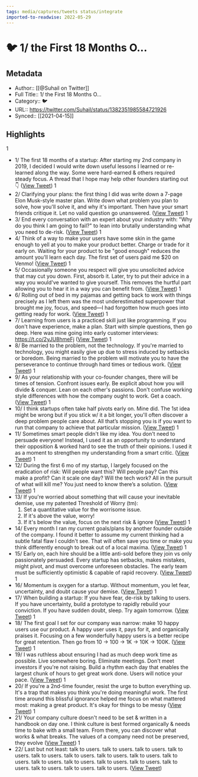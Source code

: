 ```yaml
---
tags: media/captures/tweets status/integrate
imported-to-readwise: 2022-05-29
---
```

# 🐦 1/ the First 18 Months O...

## Metadata
- Author:: [[@Suhail on Twitter]]
- Full Title:: 1/ the First 18 Months O...
- Category:: 🐦
- URL:: https://twitter.com/Suhail/status/1382351985584721926
- Synced:: [[2021-04-15]]

## Highlights
1
- 1/ The first 18 months of a startup:
  After starting my 2nd company in 2019, I decided I would write down useful lessons I learned or re-learned along the way. Some were hard-earned & others required steady focus. A thread that I hope may help other founders starting out 👇 ([View Tweet](https://twitter.com/Suhail/status/1382351985584721926))
1
- 2/ Clarifying your plans: the first thing I did was write down a 7-page Elon Musk-style master plan. Write down what problem you plan to solve, how you'll solve it, and why it's important. Then have your smart friends critique it. Let no valid question go unanswered. ([View Tweet](https://twitter.com/Suhail/status/1382351986905911300))
1
- 3/ End every conversation with an expert about your industry with: "Why do you think I am going to fail?" to lean into brutally understanding what you need to de-risk. ([View Tweet](https://twitter.com/Suhail/status/1382351988126482439))
1
- 4/ Think of a way to make your users have some skin in the game enough to yell at you to make your product better. Charge or trade for it early on. Waiting for your product to be "good enough" reduces the amount you'll learn each day. The first set of users paid me $20 on Venmo! ([View Tweet](https://twitter.com/Suhail/status/1382351989103685637))
1
- 5/ Occasionally someone you respect will give you unsolicited advice that may cut you down. First, absorb it. Later, try to put their advice in a way you would've wanted to give yourself. This removes the hurtful part allowing you to hear it in a way you can benefit from. ([View Tweet](https://twitter.com/Suhail/status/1382351990076755968))
1
- 6/ Rolling out of bed in my pajamas and getting back to work with things precisely as I left them was the most underestimated superpower that brought me joy, focus, and speed—I had forgotten how much goes into getting ready for work. ([View Tweet](https://twitter.com/Suhail/status/1382351991121203202))
1
- 7/ Learning from users is a practiced skill just like programming. If you don't have experience, make a plan. Start with simple questions, then go deep.
  Here was mine going into early customer interviews: https://t.co/2yJU8hmeFj ([View Tweet](https://twitter.com/Suhail/status/1382351993507774465))
1
- 8/ Be married to the problem, not the technology. If you're married to technology, you might easily give up due to stress induced by setbacks or boredom. Being married to the problem will motivate you to have the perseverance to continue through hard times or tedious work. ([View Tweet](https://twitter.com/Suhail/status/1382351994967379968))
1
- 9/ As your relationship with your co-founder changes, there will be times of tension. Confront issues early. Be explicit about how you will divide & conquer. Lean on each other's passions. Don't confuse working style differences with how the company ought to work. Get a coach. ([View Tweet](https://twitter.com/Suhail/status/1382351996074696705))
1
- 10/ I think startups often take half pivots early on. Mine did. The 1st idea might be wrong but if you stick w/ it a bit longer, you'll often discover a deep problem people care about. All that’s stopping you is if you want to run that company to achieve that particular mission. ([View Tweet](https://twitter.com/Suhail/status/1382351997215465483))
1
- 11/ Sometimes smart people didn't like my idea. You don't need to persuade everyone! Instead, I used it as an opportunity to understand their opposition & worked hard to see the truth of their opinions. I used it as a moment to strengthen my understanding from a smart critic. ([View Tweet](https://twitter.com/Suhail/status/1382351998314422273))
1
- 12/ During the first 6 mo of my startup, I largely focused on the eradication of risk: Will people want this? Will people pay? Can this make a profit? Can it scale one day? Will the tech work? All in the pursuit of what will kill me? You just need to know there’s a solution. ([View Tweet](https://twitter.com/Suhail/status/1382351999383982083))
1
- 13/ If you're worried about something that will cause your inevitable demise, use my patented Threshold of Worry (tm):
  1. Set a quantitative value for the worrisome issue.
  2. If it's above the value, worry!
  3. If it's below the value, focus on the next risk & ignore ([View Tweet](https://twitter.com/Suhail/status/1382352000503848966))
1
- 14/ Every month I ran my current goals/plans by another founder outside of the company. I found it better to assume my current thinking had a subtle fatal flaw I couldn't see. That will often save you time or make you think differently enough to break out of a local maxima. ([View Tweet](https://twitter.com/Suhail/status/1382352001623760909))
1
- 15/ Early on, each hire should be a little anti-sold before they join vs only passionately persuaded. Every startup has setbacks, makes mistakes, might pivot, and must overcome unforeseen obstacles. The early team must be sufficiently optimistic & capable of rapid recovery. ([View Tweet](https://twitter.com/Suhail/status/1382352002718453762))
1
- 16/ Momentum is oxygen for a startup. Without momentum, you let fear, uncertainty, and doubt cause your demise. ([View Tweet](https://twitter.com/Suhail/status/1382352003733487619))
1
- 17/ When building a startup:
  If you have fear, de-risk by talking to users.
  If you have uncertainty, build a prototype to rapidly rebuild your conviction.
  If you have sudden doubt, sleep. Try again tomorrow. ([View Tweet](https://twitter.com/Suhail/status/1382352004698148868))
1
- 18/ The first goal I set for our company was narrow: make 10 happy users use our product. A happy user uses it, pays for it, and organically praises it. Focusing on a few wonderfully happy users is a better recipe for great retention. Then go from 10 → 100 → 1K → 10K → 100K. ([View Tweet](https://twitter.com/Suhail/status/1382352005893484549))
1
- 19/ I was ruthless about ensuring I had as much deep work time as possible. Live somewhere boring. Eliminate meetings. Don't meet investors if you're not raising. Build a rhythm each day that enables the largest chunk of hours to get great work done. Users will notice your pace. ([View Tweet](https://twitter.com/Suhail/status/1382352006942134273))
1
- 20/ If you're a 2nd-time founder, resist the urge to button everything up. It's a trap that makes you think you're doing meaningful work. The first time around this blissful ignorance helped me focus on what mattered most: making a great product. It's okay for things to be messy ([View Tweet](https://twitter.com/Suhail/status/1382352008087101440))
1
- 21/ Your company culture doesn't need to be set & written in a handbook on day one. I think culture is best formed organically & needs time to bake with a small team. From there, you can discover what works & what breaks. The values of a company need not be preserved, they evolve ([View Tweet](https://twitter.com/Suhail/status/1382352009391607813))
1
- 22/ Last but not least: talk to users. talk to users. talk to users. talk to users. talk to users. talk to users. talk to users. talk to users. talk to users. talk to users. talk to users. talk to users. talk to users. talk to users. talk to users. talk to users. talk to users. ([View Tweet](https://twitter.com/Suhail/status/1382352010452692995))
